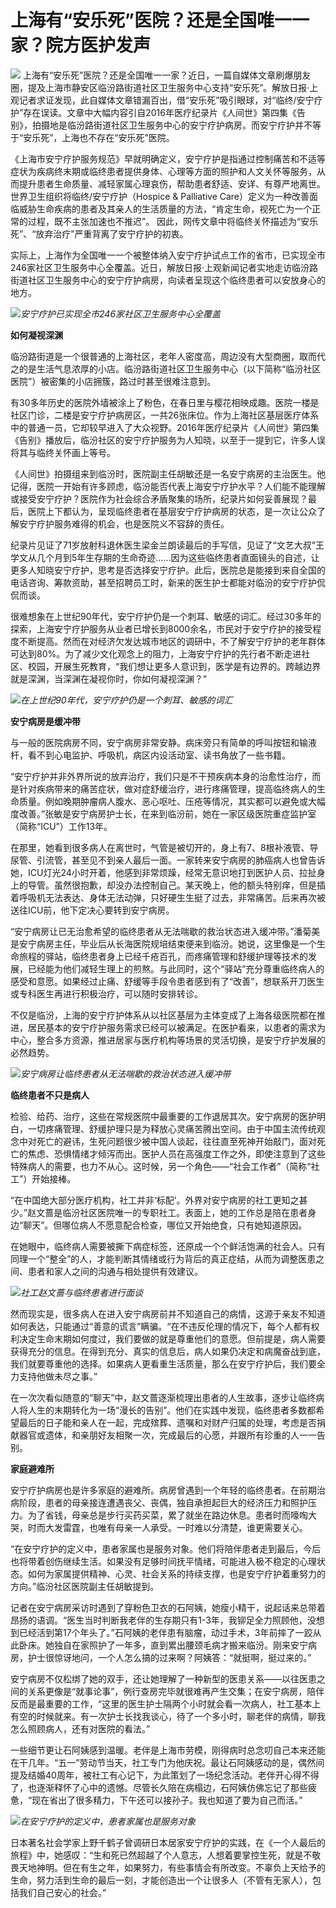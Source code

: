 # 上海有“安乐死”医院？还是全国唯一一家？院方医护发声

![](https://inews.gtimg.com/om_bt/OalgYdmUSe7lHTsoYS2xdUz7PILxGN2voGhQp6Oj-ZThsAA/1000)
上海有“安乐死”医院？还是全国唯一一家？近日，一篇自媒体文章刷爆朋友圈，提及上海市静安区临汾路街道社区卫生服务中心支持“安乐死”。解放日报·上观记者求证发现，此自媒体文章错漏百出，借“安乐死”吸引眼球，对“临终/安宁疗护”存在误读。文章中大幅内容引自2016年医疗纪录片《人间世》第四集《告别》，拍摄地是临汾路街道社区卫生服务中心的安宁疗护病房。而安宁疗护并不等于“安乐死”，上海也不存在“安乐死”医院。

《上海市安宁疗护服务规范》早就明确定义，安宁疗护是指通过控制痛苦和不适等症状为疾病终末期或临终患者提供身体、心理等方面的照护和人文关怀等服务，从而提升患者生命质量、减轻家属心理哀伤，帮助患者舒适、安详、有尊严地离世。世界卫生组织将临终/安宁疗护（Hospice
& Palliative
Care）定义为一种改善面临威胁生命疾病的患者及其亲人的生活质量的方法，“肯定生命，视死亡为一个正常的过程，既不主张加速也不推迟”。
因此，网传文章中将临终关怀描述为“安乐死”、“放弃治疗”严重背离了安宁疗护的初衷。

实际上，上海作为全国唯一一个被整体纳入安宁疗护试点工作的省市，已实现全市246家社区卫生服务中心全覆盖。近日，解放日报·上观新闻记者实地走访临汾路街道社区卫生服务中心的安宁疗护病房，向读者呈现这个临终患者可以安放身心的地方。

![](https://inews.gtimg.com/om_bt/Ol-_Fw9px3A7OQ-rNw_spq9bwFE4ZEd5AO7_DgY_tN5xoAA/1000)_安宁疗护已实现全市246家社区卫生服务中心全覆盖_

**如何凝视深渊**

临汾路街道是一个很普通的上海社区，老年人密度高，周边没有大型商圈，取而代之的是生活气息浓厚的小店。临汾路街道社区卫生服务中心（以下简称“临汾社区医院”）被密集的小店拥簇，路过时甚至很难注意到。

有30多年历史的医院外墙被涂上了粉色，在春日里与樱花相映成趣。医院一楼是社区门诊，二楼是安宁疗护病房区，一共26张床位。作为上海社区基层医疗体系中的普通一员，它却较早进入了大众视野。2016年医疗纪录片《人间世》第四集《告别》播放后，临汾社区的安宁疗护服务为人知晓，以至于一提到它，许多人误将其与临终关怀画上等号。

《人间世》拍摄组来到临汾时，医院副主任胡敏还是一名安宁病房的主治医生。他记得，医院一开始有许多顾虑，临汾能否代表上海安宁疗护水平？人们能不能理解或接受安宁疗护？医院作为社会综合矛盾聚集的场所，纪录片如何妥善展现？最后，医院上下都认为，呈现临终患者在基层安宁疗护病房的状态，是一次让公众了解安宁疗护服务难得的机会，也是医院义不容辞的责任。

纪录片见证了71岁放射科退休医生梁金兰朗读最后的手写信，见证了“文艺大叔”王学文从几个月到5年生存期的生命奇迹……因为这些临终患者直面镜头的自述，让更多人知晓安宁疗护，思考是否选择安宁疗护。此后，医院总是能接到来自全国的电话咨询、筹款资助，甚至招聘员工时，新来的医生护士都能对临汾的安宁疗护侃侃而谈。

很难想象在上世纪90年代，安宁疗护仍是一个刺耳、敏感的词汇。经过30多年的探索，上海安宁疗护服务从业者已增长到8000余名，市民对于安宁疗护的接受程度不断提高。然而在对经济欠发达城市地区的调研中，不了解安宁疗护的老年群体可达到80%。为了减少文化观念上的阻力，上海安宁疗护的先行者不断走进社区、校园，开展生死教育，“我们想让更多人意识到，医学是有边界的。跨越边界就是深渊，当深渊在凝视你时，你如何凝视深渊？”

![](https://inews.gtimg.com/om_bt/OVBWZoZDKzMWcaKUxV2OQSwCrOUYnIsFwLMg7tIr4-9Y8AA/1000)_在上世纪90年代，安宁疗护仍是一个刺耳、敏感的词汇_

**安宁病房是缓冲带**

与一般的医院病房不同，安宁病房非常安静。病床旁只有简单的呼叫按钮和输液杆，看不到心电监护、呼吸机，病区内设活动室、读书角放了一些书籍。

“安宁疗护并非外界所说的放弃治疗，我们只是不干预疾病本身的治愈性治疗，而是针对疾病带来的痛苦症状，做对症舒缓治疗，进行疼痛管理，提高临终病人的生命质量。例如晚期肿瘤病人腹水、恶心呕吐、压疮等情况，其实都可以避免或大幅度改善。”张敏是安宁病房护士长，在来到临汾前，她在一家区级医院重症监护室（简称“ICU”）工作13年。

在那里，她看到很多病人在离世时，气管是被切开的，身上有7、8根补液管、导尿管、引流管，甚至见不到亲人最后一面。一家转来安宁病房的肺癌病人也曾告诉她，ICU灯光24小时开着，他感到非常烦躁，经常无意识地打到医护人员、拉扯身上的导管。虽然很抱歉，却没办法控制自己。某天晚上，他的额头特别痒，但是插着呼吸机无法表达、身体无法动弹，只好硬生生挺了过去，非常痛苦。后来再次被送往ICU前，他下定决心要转到安宁病房。

“安宁病房让已无治愈希望的临终患者从无法喘歇的救治状态进入缓冲带。”潘菊美是安宁病房主任，毕业后从长海医院规培结束便来到临汾。她说，这里像是一个生命旅程的驿站，临终患者身上已经千疮百孔，而疼痛管理和舒缓护理等技术的发展，已经能为他们减轻生理上的煎熬。与此同时，这个“驿站”充分尊重临终病人的感受和意愿。如果经过止痛、舒缓等手段令患者感到有了“改善”，想联系开刀医生或专科医生再进行积极治疗，可以随时安排转诊。

不仅是临汾，上海的安宁疗护体系从以社区基层为主体变成了上海各级医院都在推进，居民基本的安宁疗护服务需求已经可以被满足。在医护看来，以患者的需求为中心，整合多方资源，推进居家与医疗机构等场景的灵活切换，是安宁疗护发展的必然趋势。

![](https://inews.gtimg.com/om_bt/OYQUW4xfD6SpzZZ8a0-U8KafXrGHqOcgTNiWwh2_gaeVMAA/1000)_安宁病房让临终患者从无法喘歇的救治状态进入缓冲带_

**临终患者不只是病人**

检验、给药、治疗，这些在常规医院中最重要的工作退居其次。安宁病房的医护明白，一切疼痛管理、舒缓护理只是为释放心灵痛苦腾出空间。由于中国主流传统观念中对死亡的避讳，生死问题很少被中国人谈起，往往直至死神开始敲门，面对死亡的焦虑、恐惧情绪才倾泻而出。医护人员在高强度工作之外，即使注意到了这些特殊病人的需要，也力不从心。这时候，另一个角色——“社会工作者”（简称“社工”）开始接棒。

“在中国绝大部分医疗机构，社工并非‘标配’。外界对安宁病房的社工更知之甚少。”赵文蔷是临汾社区医院唯一的专职社工。表面上，她的工作总是陪在患者身边“聊天”。但哪位病人不愿意配合检查，哪位又开始绝食，只有她知道原因。

在她眼中，临终病人需要被撕下病症标签，还原成一个个鲜活饱满的社会人。只有同理一个“整全”的人，才能判断其情绪或行为背后的真正症结，从而为调整医患之间、患者和家人之间的沟通与相处提供有效建议。

![](https://inews.gtimg.com/om_bt/OZZy5QDCIBxkMmPpRzxlWTjTfeKP1DzyNR36CaqM2jMwgAA/1000)_社工赵文蔷与临终患者进行面谈_

然而现实是，很多病人在进入安宁病房前并不知道自己的病情，这源于亲友不知道如何表达，只能通过“善意的谎言”瞒骗。“在不违反伦理的情况下，每个人都有权利决定生命末期如何度过，我们要做的就是尊重他们的意愿。但前提是，病人需要获得充分的信息。在得到充分、真实的信息后，病人如果仍决定和病魔奋战到底，我们就要尊重他的选择。如果病人更看重生活质量，那么在安宁疗护后，我们要全力支持他做未尽之事。”

在一次次看似随意的“聊天”中，赵文蔷逐渐梳理出患者的人生故事，逐步让临终病人将人生的末期转化为一场“漫长的告别”。他们在实践中发现，临终患者多数都希望最后的日子能和亲人在一起，完成殡葬、遗嘱和对财产归属的处理，考虑是否捐献器官或遗体，和亲朋好友相聚一次，完成最后的心愿，并跟所有珍重的人一一告别。

**家庭避难所**

安宁疗护病房也是许多家庭的避难所。病房曾遇到一个年轻的临终患者。在前期治病阶段，患者的母亲接连遭遇丧父、丧偶，独自承担起巨大的经济压力和照护压力。为了省钱，母亲总是步行买药买菜，累了就坐在路边休息。患者时而嚎啕大哭，时而大发雷霆，也唯有母亲一人承受。一时难以分清楚，谁更需要关心。

“在安宁疗护的定义中，患者家属也是服务对象。他们将陪伴患者走到最后，今后也将带着创伤继续生活。如果没有足够时间抚平情绪，可能进入极不稳定的心理状态。如何为家属提供精神、心灵、社会关系的持续支撑，也是安宁疗护着重努力的方向。”临汾社区医院副主任胡敏提到。

记者在安宁病房采访时遇到了穿粉色卫衣的石阿姨，她瘦小精干，说起话来总带着昂扬的语调。“医生当时判断我老伴的生存期只有1-3年，我铆足全力照顾他，没想到已经活到第17个年头了。”石阿姨的老伴患有脑瘤，动过手术，3年前摔了一跤从此卧床。她独自在家照护了一年多，直到累出腰颈毛病才搬来临汾。刚来安宁病房，护士很惊讶地问，一个人怎么搞的过来啊？阿姨答：“就挺啊，挺过来的。”

安宁病房不仅松绑了她的双手，还让她理解了一种新型的医患关系——以往医患之间的关系更像是“就事论事”，例行查房完毕就很难再产生交集；在安宁病房，陪伴反而是最重要的工作，“这里的医生护士隔两个小时就会看一次病人，社工基本上有空的时候就来。有一次护士长找我谈心，待了一个多小时，聊老伴的病情，聊我怎么照顾病人，还有对医院的看法。”

一些细节更让石阿姨感到温暖。老伴是上海市劳模，刚得病时总念叨自己本来还能在干几年。“五一”劳动节当天，社工专门为他庆祝。最让石阿姨感动的是，偶然间提及结婚40周年，被社工有心记下，为此策划了一场纪念活动。老伴开心得不得了，也逐渐释怀了心中的遗憾。尽管长久陪在病榻边，石阿姨仿佛忘记了那些疲惫，“现在省出了很多精力，下午还可以接孙子。我也知道了要为自己而活。”

![](https://inews.gtimg.com/om_bt/OLqlTPYxe-1qI7Vt6w_C5NCMF1C6tdn6D6Zeefm6nGalcAA/1000)_在安宁疗护的定义中，患者家属也是服务对象_

日本著名社会学家上野千鹤子曾调研日本居家安宁疗护的实践，在《一个人最后的旅程》中，她感叹：“生和死已然超越了个人意志，人想着要掌控生死，就是不敬畏天地神明。但在有生之年，如果努力，有些事情会有所改变。不辜负上天给予的生命，努力活到生命的最后一刻，才能创造出一个让很多人（不管有无家人），包括我们自己安心的社会。”

